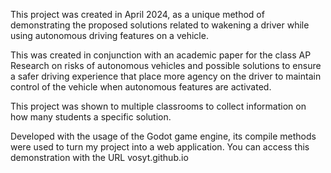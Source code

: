 This project was created in April 2024, as a unique method of demonstrating the proposed solutions related to wakening a driver while using autonomous driving features on a vehicle.

This was created in conjunction with an academic paper for the class AP Research on risks of autonomous vehicles and possible solutions to ensure a safer driving experience that place more agency on the driver to maintain control of the vehicle when autonomous features are activated. 

This project was shown to multiple classrooms to collect information on how many students a specific solution. 

Developed with the usage of the Godot game engine, its compile methods were used to turn my project into a web application.
You can access this demonstration with the URL vosyt.github.io
